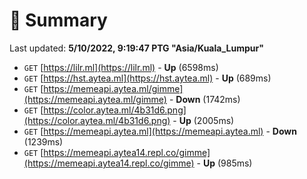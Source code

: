 # 📖 Summary
Last updated: **5/10/2022, 9:19:47 PTG "Asia/Kuala_Lumpur"**

- `GET` [https://lilr.ml](https://lilr.ml) - **Up** (6598ms)
- `GET` [https://hst.aytea.ml](https://hst.aytea.ml) - **Up** (689ms)
- `GET` [https://memeapi.aytea.ml/gimme](https://memeapi.aytea.ml/gimme) - **Down** (1742ms)
- `GET` [https://color.aytea.ml/4b31d6.png](https://color.aytea.ml/4b31d6.png) - **Up** (2005ms)
- `GET` [https://memeapi.aytea.ml](https://memeapi.aytea.ml) - **Down** (1239ms)
- `GET` [https://memeapi.aytea14.repl.co/gimme](https://memeapi.aytea14.repl.co/gimme) - **Up** (985ms)
